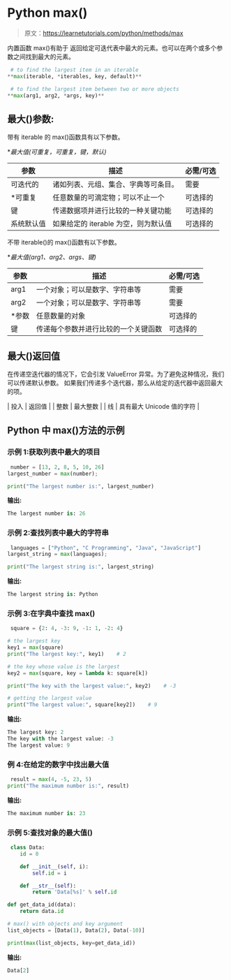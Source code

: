 # Python max()

> 原文：<https://learnetutorials.com/python/methods/max>

内置函数 max()有助于  返回给定可迭代表中最大的元素。也可以在两个或多个参数之间找到最大的元素。

```py
 # to find the largest item in an iterable
**max(iterable, *iterables, key, default)** 

```

```py
 # to find the largest item between two or more objects
**max(arg1, arg2, *args, key)** 

```

## 最大()参数:

带有 iterable 的 max()函数具有以下参数。

**最大值(可重复，*可重复，键，默认)**

| 参数 | 描述 | 必需/可选 |
| --- | --- | --- |
| 可迭代的 | 诸如列表、元组、集合、字典等可条目。 | 需要 |
| *可重复 | 任意数量的可滴定物；可以不止一个 | 可选择的 |
| 键 | 传递数据项并进行比较的一种关键功能 | 可选择的 |
| 系统默认值 | 如果给定的 iterable 为空，则为默认值 | 可选择的 |

不带 iterable()的 max()函数有以下参数。

**最大值(arg1、arg2、*args、键)**

| 参数 | 描述 | 必需/可选 |
| --- | --- | --- |
| arg1 | 一个对象；可以是数字、字符串等 | 需要 |
| arg2 | 一个对象；可以是数字、字符串等 | 需要 |
| *参数 | 任意数量的对象 | 可选择的 |
| 键 | 传递每个参数并进行比较的一个关键函数 | 可选择的 |

## 最大()返回值

在传递空迭代器的情况下，它会引发 ValueError 异常。为了避免这种情况，我们可以传递默认参数。
如果我们传递多个迭代器，那么从给定的迭代器中返回最大的项。

| 投入 | 返回值 |
| 整数 | 最大整数 |
| 线 | 具有最大 Unicode 值的字符 |

## Python 中 max()方法的示例

### 示例 1:获取列表中最大的项目

```py
 number = [13, 2, 8, 5, 10, 26]
largest_number = max(number);

print("The largest number is:", largest_number) 

```

**输出:**

```py
The largest number is: 26 
```

### 示例 2:查找列表中最大的字符串

```py
 languages = ["Python", "C Programming", "Java", "JavaScript"]
largest_string = max(languages);

print("The largest string is:", largest_string) 

```

**输出:**

```py
The largest string is: Python 
```

### 示例 3:在字典中查找 max()

```py
 square = {2: 4, -3: 9, -1: 1, -2: 4}

# the largest key
key1 = max(square)
print("The largest key:", key1)    # 2

# the key whose value is the largest
key2 = max(square, key = lambda k: square[k])

print("The key with the largest value:", key2)    # -3

# getting the largest value
print("The largest value:", square[key2])    # 9 

```

**输出:**

```py
The largest key: 2
The key with the largest value: -3
The largest value: 9 
```

### 例 4:在给定的数字中找出最大值

```py
 result = max(4, -5, 23, 5)
print("The maximum number is:", result) 

```

**输出:**

```py
The maximum number is: 23 
```

### 示例 5:查找对象的最大值()

```py
 class Data:
    id = 0

    def __init__(self, i):
        self.id = i

    def __str__(self):
        return 'Data[%s]' % self.id

def get_data_id(data):
    return data.id

# max() with objects and key argument
list_objects = [Data(1), Data(2), Data(-10)]

print(max(list_objects, key=get_data_id)) 

```

**输出:**

```py
Data[2] 
```